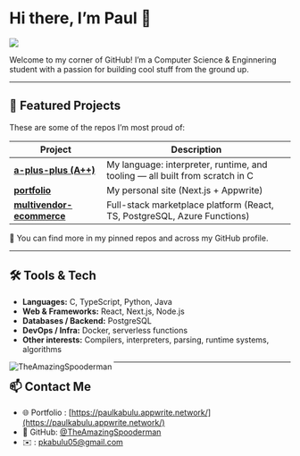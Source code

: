 


# Hi there, I’m Paul 👋

![](https://komarev.com/ghpvc/?username=TheAmazingSpooderman)

Welcome to my corner of GitHub! I’m a Computer Science & Enginnering student with a passion for building cool stuff from the ground up.

---

## 📂 Featured Projects

These are some of the repos I’m most proud of:

| Project | Description |
|---|---|
| **[a-plus-plus (A++)](https://github.com/A-Plus-Plus-Devs/aplusplus)** | My language: interpreter, runtime, and tooling — all built from scratch in C |
| **[portfolio](https://github.com/TheAmazingSpooderman/portfolio)** | My personal site (Next.js + Appwrite) |
| **[multivendor-ecommerce](https://github.com/TheAmazingSpooderman/multivendor-ecommerce)** | Full-stack marketplace platform (React, TS, PostgreSQL, Azure Functions) |

📌 You can find more in my pinned repos and across my GitHub profile.

---

## 🛠️ Tools & Tech

- **Languages:** C, TypeScript, Python, Java  
- **Web & Frameworks:** React, Next.js, Node.js  
- **Databases / Backend:** PostgreSQL
- **DevOps / Infra:** Docker, serverless functions  
- **Other interests:** Compilers, interpreters, parsing, runtime systems, algorithms  

<p><img align="left" src="https://github-readme-stats.vercel.app/api/top-langs?username=TheAmazingSpooderman&show_icons=true&theme=dark&locale=en&layout=compact" alt="TheAmazingSpooderman" /></p>

---

## 📫 Contact Me

- 🌐 Portfolio : [https://paulkabulu.appwrite.network/](https://paulkabulu.appwrite.network/)
- 👥 GitHub: [@TheAmazingSpooderman](https://github.com/TheAmazingSpooderman)  
- ✉️ : pkabulu05@gmail.com


